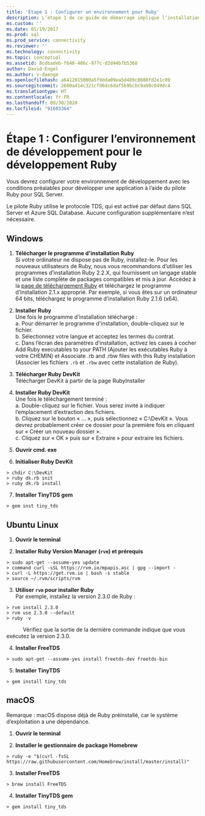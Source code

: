 ```yaml
---
title: 'Étape 1 : Configurer un environnement pour Ruby'
description: L’étape 1 de ce guide de démarrage implique l’installation de Ruby et d’un pilote ODBC pour SQL Server dans votre environnement de développement.
ms.custom: ''
ms.date: 01/19/2017
ms.prod: sql
ms.prod_service: connectivity
ms.reviewer: ''
ms.technology: connectivity
ms.topic: conceptual
ms.assetid: 8cdbadeb-f640-406c-977c-d2d44b7b5368
author: David-Engel
ms.author: v-daenge
ms.openlocfilehash: a6412015000a5f9dda09ea5d489c8080fd2e1c09
ms.sourcegitcommit: 2600a414c321cfd6dc6daf5b9bcbc9a99c049dc4
ms.translationtype: HT
ms.contentlocale: fr-FR
ms.lasthandoff: 09/30/2020
ms.locfileid: "91603364"
---
```

# <a name="step-1-configure-development-environment-for-ruby-development"></a>Étape 1 : Configurer l’environnement de développement pour le développement Ruby
Vous devrez configurer votre environnement de développement avec les conditions préalables pour développer une application à l’aide du pilote Ruby pour SQL Server.    
  
Le pilote Ruby utilise le protocole TDS, qui est activé par défaut dans SQL Server et Azure SQL Database.  Aucune configuration supplémentaire n’est nécessaire.  
  
  
## <a name="windows"></a>Windows  
  
1.  **Télécharger le programme d'installation Ruby**  
Si votre ordinateur ne dispose pas de Ruby, installez-le. Pour les nouveaux utilisateurs de Ruby, nous vous recommandons d’utiliser les programmes d’installation Ruby 2.2.X, qui fournissent un langage stable et une liste complète de packages compatibles et mis à jour. Accédez à la [page de téléchargement Ruby](https://rubyinstaller.org/downloads/) et téléchargez le programme d’installation 2.1.x approprié. Par exemple, si vous êtes sur un ordinateur 64 bits, téléchargez le programme d’installation Ruby 2.1.6 (x64).   
  
2.  **Installer Ruby**  
Une fois le programme d’installation téléchargé :  
a. Pour démarrer le programme d'installation, double-cliquez sur le fichier.  
b. Sélectionnez votre langue et acceptez les termes du contrat.  
c.  Dans l’écran des paramètres d’installation, activez les cases à cocher Add Ruby executables to your PATH (Ajouter les exécutables Ruby à votre CHEMIN) et Associate .rb and .rbw files with this Ruby installation (Associer les fichiers `.rb` et `.rbw` avec cette installation de Ruby).  
  
3.  **Télécharger Ruby DevKit**  
Télécharger DevKit à partir de la page RubyInstaller  
  
4.  **Installer Ruby DevKit**  
Une fois le téléchargement terminé :  
a. Double-cliquez sur le fichier. Vous serez invité à indiquer l’emplacement d’extraction des fichiers.  
b. Cliquez sur le bouton « ... », puis sélectionnez « C:\DevKit ». Vous devrez probablement créer ce dossier pour la première fois en cliquant sur « Créer un nouveau dossier ».  
c. Cliquez sur « OK » puis sur « Extraire » pour extraire les fichiers.  
  
5. **Ouvrir cmd. exe**  
  
6. **Initialiser Ruby DevKit**  
```  
> chdir C:\DevKit  
> ruby dk.rb init  
> ruby dk.rb install  
```  
  
7.  **Installer TinyTDS gem**  
```  
> gem inst tiny_tds
```  
  
## <a name="ubuntu-linux"></a>Ubuntu Linux  
  
1. **Ouvrir le terminal**  
  
2. **Installer Ruby Version Manager (`rvm`) et prérequis**  
```  
> sudo apt-get --assume-yes update  
> command curl -sSL https://rvm.io/mpapis.asc | gpg --import -  
> curl -L https://get.rvm.io | bash -s stable  
> source ~/.rvm/scripts/rvm  
```  
   
3. **Utiliser `rvm` pour installer Ruby**  
Par exemple, installez la version 2.3.0 de Ruby :  
```  
> rvm install 2.3.0  
> rvm use 2.3.0 --default  
> ruby -v  
```  
&nbsp;&nbsp;&nbsp;&nbsp;&nbsp;&nbsp;&nbsp;&nbsp;&nbsp;&nbsp;&nbsp;Vérifiez que la sortie de la dernière commande indique que vous exécutez la version 2.3.0.  
  
4.  **Installer FreeTDS**  
```  
> sudo apt-get --assume-yes install freetds-dev freetds-bin  
```  
  
5.  **Installer TinyTDS**  
```  
> gem install tiny_tds  
```  
  
## <a name="macos"></a>macOS  
  
Remarque : macOS dispose déjà de Ruby préinstallé, car le système d’exploitation a une dépendance.
  
1.  **Ouvrir le terminal**  
  
2. **Installer le gestionnaire de package Homebrew**  
```  
> ruby -e "$(curl -fsSL https://raw.githubusercontent.com/Homebrew/install/master/install)"  
```  
  
3.  **Installer FreeTDS**  
```  
> brew install FreeTDS  
```  
  
4.  **Installer TinyTDS gem**  
```  
> gem install tiny_tds  
```
